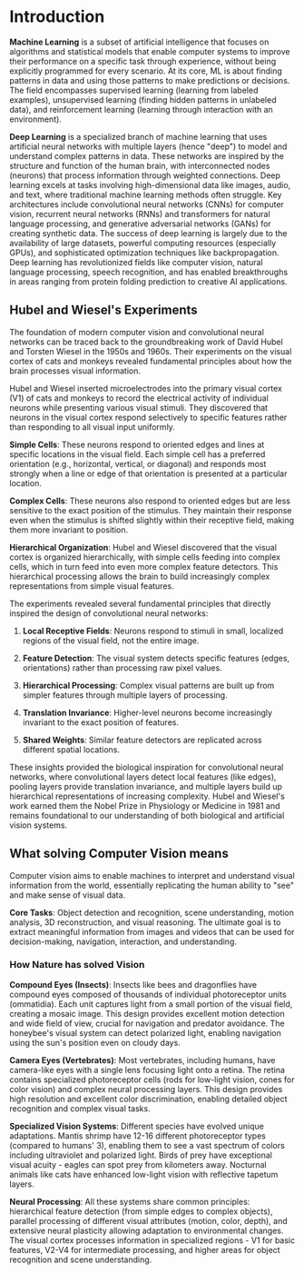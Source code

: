 # Introduction

**Machine Learning** is a subset of artificial intelligence that focuses on algorithms and statistical models that enable computer systems to improve their performance on a specific task through experience, without being explicitly programmed for every scenario. At its core, ML is about finding patterns in data and using those patterns to make predictions or decisions. The field encompasses supervised learning (learning from labeled examples), unsupervised learning (finding hidden patterns in unlabeled data), and reinforcement learning (learning through interaction with an environment).

**Deep Learning** is a specialized branch of machine learning that uses artificial neural networks with multiple layers (hence "deep") to model and understand complex patterns in data. These networks are inspired by the structure and function of the human brain, with interconnected nodes (neurons) that process information through weighted connections. Deep learning excels at tasks involving high-dimensional data like images, audio, and text, where traditional machine learning methods often struggle. Key architectures include convolutional neural networks (CNNs) for computer vision, recurrent neural networks (RNNs) and transformers for natural language processing, and generative adversarial networks (GANs) for creating synthetic data. The success of deep learning is largely due to the availability of large datasets, powerful computing resources (especially GPUs), and sophisticated optimization techniques like backpropagation. Deep learning has revolutionized fields like computer vision, natural language processing, speech recognition, and has enabled breakthroughs in areas ranging from protein folding prediction to creative AI applications.

## Hubel and Wiesel's Experiments
The foundation of modern computer vision and convolutional neural networks can be traced back to the groundbreaking work of David Hubel and Torsten Wiesel in the 1950s and 1960s. Their experiments on the visual cortex of cats and monkeys revealed fundamental principles about how the brain processes visual information.

Hubel and Wiesel inserted microelectrodes into the primary visual cortex (V1) of cats and monkeys to record the electrical activity of individual neurons while presenting various visual stimuli. They discovered that neurons in the visual cortex respond selectively to specific features rather than responding to all visual input uniformly.

**Simple Cells**: These neurons respond to oriented edges and lines at specific locations in the visual field. Each simple cell has a preferred orientation (e.g., horizontal, vertical, or diagonal) and responds most strongly when a line or edge of that orientation is presented at a particular location.

**Complex Cells**: These neurons also respond to oriented edges but are less sensitive to the exact position of the stimulus. They maintain their response even when the stimulus is shifted slightly within their receptive field, making them more invariant to position.

**Hierarchical Organization**: Hubel and Wiesel discovered that the visual cortex is organized hierarchically, with simple cells feeding into complex cells, which in turn feed into even more complex feature detectors. This hierarchical processing allows the brain to build increasingly complex representations from simple visual features.

The experiments revealed several fundamental principles that directly inspired the design of convolutional neural networks:

1. **Local Receptive Fields**: Neurons respond to stimuli in small, localized regions of the visual field, not the entire image.

2. **Feature Detection**: The visual system detects specific features (edges, orientations) rather than processing raw pixel values.

3. **Hierarchical Processing**: Complex visual patterns are built up from simpler features through multiple layers of processing.

4. **Translation Invariance**: Higher-level neurons become increasingly invariant to the exact position of features.

5. **Shared Weights**: Similar feature detectors are replicated across different spatial locations.

These insights provided the biological inspiration for convolutional neural networks, where convolutional layers detect local features (like edges), pooling layers provide translation invariance, and multiple layers build up hierarchical representations of increasing complexity. Hubel and Wiesel's work earned them the Nobel Prize in Physiology or Medicine in 1981 and remains foundational to our understanding of both biological and artificial vision systems.

## What solving Computer Vision means

Computer vision aims to enable machines to interpret and understand visual information from the world, essentially replicating the human ability to "see" and make sense of visual data.

**Core Tasks**: Object detection and recognition, scene understanding, motion analysis, 3D reconstruction, and visual reasoning. The ultimate goal is to extract meaningful information from images and videos that can be used for decision-making, navigation, interaction, and understanding.

### How Nature has solved Vision

**Compound Eyes (Insects)**: Insects like bees and dragonflies have compound eyes composed of thousands of individual photoreceptor units (ommatidia). Each unit captures light from a small portion of the visual field, creating a mosaic image. This design provides excellent motion detection and wide field of view, crucial for navigation and predator avoidance. The honeybee's visual system can detect polarized light, enabling navigation using the sun's position even on cloudy days.

**Camera Eyes (Vertebrates)**: Most vertebrates, including humans, have camera-like eyes with a single lens focusing light onto a retina. The retina contains specialized photoreceptor cells (rods for low-light vision, cones for color vision) and complex neural processing layers. This design provides high resolution and excellent color discrimination, enabling detailed object recognition and complex visual tasks.

**Specialized Vision Systems**: Different species have evolved unique adaptations. Mantis shrimp have 12-16 different photoreceptor types (compared to humans' 3), enabling them to see a vast spectrum of colors including ultraviolet and polarized light. Birds of prey have exceptional visual acuity - eagles can spot prey from kilometers away. Nocturnal animals like cats have enhanced low-light vision with reflective tapetum layers.

**Neural Processing**: All these systems share common principles: hierarchical feature detection (from simple edges to complex objects), parallel processing of different visual attributes (motion, color, depth), and extensive neural plasticity allowing adaptation to environmental changes. The visual cortex processes information in specialized regions - V1 for basic features, V2-V4 for intermediate processing, and higher areas for object recognition and scene understanding.